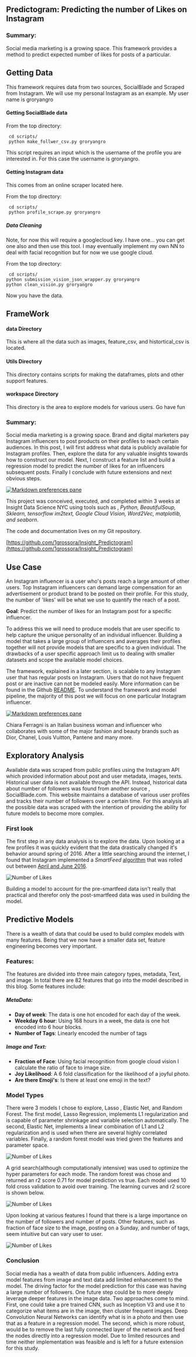 ## Predictogram: Predicting the number of Likes on Instagram

### Summary:
Social media marketing is a growing space. This framework provides a method to predict expected number of likes for posts of a particular.

## Getting Data

This framework requires data from two sources, SocialBlade and Scraped from Instagram. We will use my personal Instagram as an example. My user name is groryangro

#### Getting SocialBlade data 

From the top directory:

```
 cd scripts/
 python make_follwer_csv.py groryangro
```
This script requires an input which is the username of the profile you are interested in. For this case the username is groryangro.

#### Getting Instagram data 

This comes from an online scraper located here. 

From the top directory:

```
 cd scripts/
 python profile_scrape.py groryangro
```

##### Data Cleaning 
Note, for now this will require a googlecloud key. I have one... you can get one also and then use this tool.  I may eventually implement my own NN to deal with facial recognition but for now we use google cloud. 

From the top directory:

```
 cd scripts/
python submission_vision_json_wrapper.py groryangro
python clean_vision.py groryangro
```
Now you have the data. 
##




## FrameWork

#### data Directory  
This is where all the data such as images, feature_csv, and histortical_csv is located.

#### Utils Directory
This directory contains scripts for making the dataframes, plots and other support features. 

#### workspace Directory 
This directory is the area to explore models for various users. Go have fun







### Summary:
Social media marketing is a growing space. Brand and digital marketers pay Instagram influencers to post products on their profiles to reach certain audiences. In this post, I will first address what data is publicly available for Instagram profiles. Then, explore the data for any valuable insights towards how to construct our model. Next, I construct a feature list and build a regression model to predict the number of likes for an influencers subsequent posts. Finally I conclude with future extensions and next obvious steps.

[![Markdown preferences pane](img/Ig_Graph_Logo.png )](https://github.com/1grossora/Insight_Predictogram)

This project was conceived, executed, and completed within 3 weeks at Insight Data Science NYC using tools such as , *Python, BeautifulSoup, Sklearn, tensorflow im2text, Google Cloud Vision, Word2Vec, matplotlib, and seaborn*.

The code and documentation lives on my Git repository.

[https://github.com/1grossora/Insight_Predictogram](https://github.com/1grossora/Insight_Predictogram)

## Use Case 
An Instagram influencer is a user who's posts reach a large amount of other users.  Top Instagram influencers can demand large compensation for an advertisement or product brand to be posted on their profile. For this study, the number of 'likes' will be what we use to quantify the reach of a post. 

**Goal**: Predict the number of likes for an Instagram post for a specific influencer.

To address this we will need to produce models that are user specific to help capture the unique personality of an individual influencer. Building a model that takes a large group of influencers and averages their profiles together will not provide models that are specific to a given individual. The drawbacks of a user specific approach limit us to dealing with smaller datasets and scope the available model choices. 

The framework, explained in a later section, is scalable to any Instagram user that has regular posts on Instagram. Users that do not have frequent post or are inactive can not be modeled easily. More information can be found in the Github [README](https://github.com/1grossora/Insight_Predictogram/blob/master/README.md). To understand the framework and model pipeline, the majority of this post we will focus on one particular Instagram influencer. 


[![Markdown preferences pane](img/CF_Ad.png )](https://www.instagram.com/p/BZnXM1sDRCG/?hl=en&taken-by=chiaraferragni)


Chiara Ferragni is an Italian business woman and influencer who collaborates with some of the major fashion and beauty brands such as Dior, Chanel, Louis Vuitton, Pantene and many more. 

## Exploratory Analysis

Available data was scraped from public profiles using the Instagram API which provided information about post and user metadata, images, texts. Historical user data is not available through the API. Instead, historical data about number of followers was found from another source , SocialBlade.com. This website maintains a database of various user profiles and tracks their number of followers over a certain time.  For this analysis all the possible data was scraped with the intention of providing the ability for future models to become more complex. 

### First look 
The first step in any data analysis is to explore the data. Upon looking at a few profiles it was quickly evident that the data drastically changed it's behavior around spring of 2016. After a little searching around the internet, I found that Instagram implemented a *SmartFeed* [algorithm](https://www.engadget.com/2017/08/08/instagram-algorithm/) that was rolled out between [April and June 2016](http://www.makeuseof.com/tag/how-and-why-to-disable-algorithmic-feeds-on-twitter-instagram-and-facebook/).

![Number of Likes](img/Chiara_NumberLikes.png )

Building a model to account for the pre-smartfeed data isn't really that practical and therefor only the post-smartfeed data was used in building the model.

## Predictive Models

There is a wealth of data that could be used to build complex models with many features. Being that we now have a smaller data set, feature engineering becomes very important. 

### Features:
The features are divided into three main category types, metadata, Text, and image. In total there are 82 features that go into the model described in this blog. Some features include: 

##### MetaData:

* **Day of week**: The data is one hot encoded for each day of the week.
* **Weekday 6 hour**: Using 168 hours in a week, the data is one hot encoded into 6 hour blocks.
* **Number of Tags**: Linearly encoded the number of tags

##### Image and Text:
* **Fraction of Face**: Using facial recognition from google cloud vision I calculate the ratio of face to image size.
* **Joy Likelihood**: A 6 fold classification for the likelihood of a joyful photo.
* **Are there Emoji's**: Is there at least one emoji in the text?

### Model Types
There were 3 models I chose to explore, Lasso , Elastic Net, and Random Forest. The first model, Lasso Regression, implements L1 regularization and is capable of parameter shrinkage and variable selection automatically. The second, Elastic Net, implements a linear combination of L1 and L2 regularization and is used when there are several highly correlated variables. Finally, a random forest model was tried given the features and parameter space.

![Number of Likes](img/Chiara_models.png )

A grid search(although computationally intensive) was used to optimize the hyper parameters for each mode. The random forest was chose and returned an r2 score 0.71 for model prediction vs true. Each model used 10 fold cross validation to avoid over training. The learning curves and r2 score is shown below. 

![Number of Likes](img/Chiara_RandomForest.png)

Upon looking at various features I found that there is a large importance on the number of followers and number of posts. Other features, such as fraction of face size to the image, posting on a Sunday, and number of tags, seem intuitive but can vary user to user. 

![Number of Likes](img/Chiara_Feature_Impt.png)

### Conclusion

Social media has a wealth of data from public influencers. Adding extra model features from image and text data add limited enhancement to the model. The driving factor for the model prediction for this case was having a large number of followers. One future step could be to more deeply leverage deeper features in the image data. Two approaches come to mind. First, one could take a pre trained CNN, such as Inception V3 and use it to categorize what items are in the image, then cluster frequent images. Deep Convolution Neural Networks can identify what is in a photo and then use that as a feature in a regression model. The second, which is more robust, would be to remove the last fully connected layer of the network and feed the nodes directly into a regression model. Due to limited resources and time neither implementation was feasible and is left for a future extension for this study.

